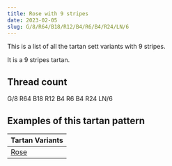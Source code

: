 ```yaml
---
title: Rose with 9 stripes
date: 2023-02-05
slug: G/8/R64/B18/R12/B4/R6/B4/R24/LN/6
---
```

This is a list of all the tartan sett variants with 9 stripes.

It is a 9 stripes tartan.


## Thread count
G/8 R64 B18 R12 B4 R6 B4 R24 LN/6

## Examples of this tartan pattern

| Tartan Variants |
|---------------|
| [Rose](/variants/g/8/r64/b18/r12/b4/r6/b4/r24/ln/6-b304080-g008000-lne0e0e0-rc00000)||
